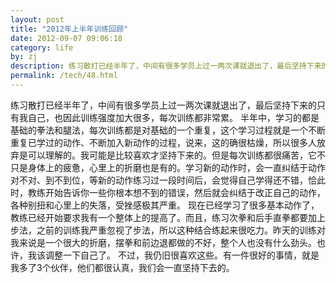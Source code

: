 ```yaml
---
layout: post
title: "2012年上半年训练回顾"
date: 2012-09-07 09:06:18
category: life
by: zj
description: 练习散打已经半年了，中间有很多学员上过一两次课就退出了，最后坚持下来的只有我自己，也因此训练强度加大很多，每次训练都非常累。半年中，学习的都是基础的拳法和腿法，每次训练都是
permalink: /tech/48.html
---
```

练习散打已经半年了，中间有很多学员上过一两次课就退出了，最后坚持下来的只有我自己，也因此训练强度加大很多，每次训练都非常累。 半年中，学习的都是基础的拳法和腿法，每次训练都是对基础的一个重复，这个学习过程就是一个不断重复已学过的动作、不断加入新动作的过程，说来，这的确很枯燥，所以很多人放弃是可以理解的。我可能是比较喜欢才坚持下来的。但是每次训练都很痛苦，它不只是身体上的疲惫，心里上的折磨也是有的。学习新的动作时，会一直纠结于动作对不对、到不到位，等新的动作练习过一段时间后，会觉得自己学得还不错，恰此时，教练开始告诉你一些你根本想不到的错误，然后就会纠结于改正自己的动作，各种别扭和心里上的失落，受挫感极其严重。 现在已经学习了很多基本动作了，教练已经开始要求我有一个整体上的提高了。而且，练习次拳和后手直拳都要加上步法，之前的训练我严重忽视了步法，所以这种结合练起来很吃力。昨天的训练对我来说是一个很大的折磨，摆拳和前边退都做的不好，整个人也没有什么劲头。也许，我该调整一下自己了。 不过，我仍旧很喜欢这些。有一件很好的事情，就是我多了3个伙伴，他们都很认真，我们会一直坚持下去的。
